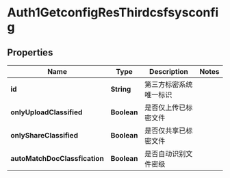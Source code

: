# Auth1GetconfigResThirdcsfsysconfig

## Properties
Name | Type | Description | Notes
------------ | ------------- | ------------- | -------------
**id** | **String** | 第三方标密系统唯一标识 | 
**onlyUploadClassified** | **Boolean** | 是否仅上传已标密文件 | 
**onlyShareClassified** | **Boolean** | 是否仅共享已标密文件 | 
**autoMatchDocClassfication** | **Boolean** | 是否自动识别文件密级 | 
